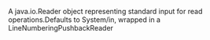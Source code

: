 A java.io.Reader object representing standard input for read operations.Defaults to System/in, wrapped in a LineNumberingPushbackReader